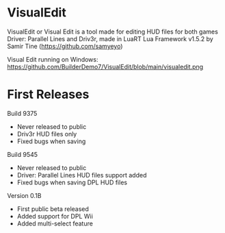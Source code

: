# VisualEdit
VisualEdit or Visual Edit is a tool made for editing HUD files for both games Driver: Parallel Lines and Driv3r, 
made in LuaRT Lua Framework v1.5.2 by Samir Tine (https://github.com/samyeyo)

Visual Edit running on Windows:
https://github.com/BuilderDemo7/VisualEdit/blob/main/visualedit.png
# First Releases
 Build 9375
- Never released to public
- Driv3r HUD files only
- Fixed bugs when saving

 Build 9545

- Never released  to public
- Driver: Parallel Lines HUD files support added
- Fixed bugs when saving DPL HUD files

 Version 0.1B

- First public beta released
- Added support for DPL Wii
- Added multi-select feature
